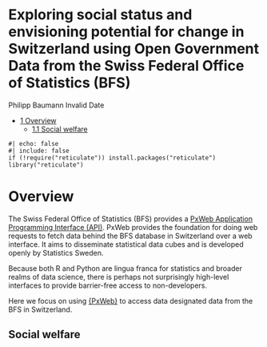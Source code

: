 Exploring social status and envisioning potential for change in
Switzerland using Open Government Data from the Swiss Federal Office of
Statistics (BFS)
================
Philipp Baumann
Invalid Date

- <a href="#overview" id="toc-overview"><span
  class="toc-section-number">1</span> Overview</a>
  - <a href="#social-welfare" id="toc-social-welfare"><span
    class="toc-section-number">1.1</span> Social welfare</a>

``` {r}
#| echo: false
#| include: false
if (!require("reticulate")) install.packages("reticulate")
library("reticulate")
```

# Overview

The Swiss Federal Office of Statistics (BFS) provides a [PxWeb
Application Programming Interface
(API)](https://www.scb.se/en/services/open-data-api/api-for-the-statistical-database/).
PxWeb provides the foundation for doing web requests to fetch data
behind the BFS database in Switzerland over a web interface. It aims to
disseminate statistical data cubes and is developed openly by Statistics
Sweden.

Because both R and Python are lingua franca for statistics and broader
realms of data science, there is perhaps not surprisingly high-level
interfaces to provide barrier-free access to non-developers.

Here we focus on using
[{PxWeb}](https://cran.r-project.org/web/packages/pxweb/vignettes/pxweb.html)
to access data designated data from the BFS in Switzerland.

## Social welfare
